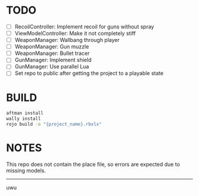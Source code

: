 # TODO

- [ ] RecoilController: Implement recoil for guns without spray
- [ ] ViewModelController: Make it not completely stiff
- [ ] WeaponManager: Wallbang through player
- [ ] WeaponManager: Gun muzzle
- [ ] WeaponManager: Bullet tracer
- [ ] GunManager: Implement shield
- [ ] GunManager: Use parallel Lua
- [ ] Set repo to public after getting the project to a playable state

# BUILD

```bash
aftman install
wally install
rojo build -o "{project_name}.rbxlx"
```

# NOTES

This repo does not contain the place file, so errors are expected due to missing
models.

---

uwu
